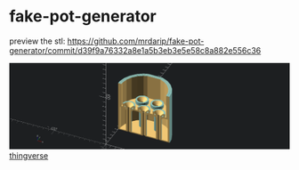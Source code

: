 # fake-pot-generator

preview the stl: <https://github.com/mrdarip/fake-pot-generator/commit/d39f9a76332a8e1a5b3eb3e5e58c8a882e556c36>

![preview](image.png)
[thingverse](https://www.thingiverse.com/thing:6746249)